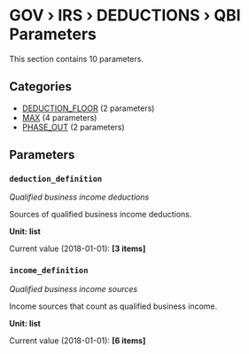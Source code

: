 # GOV › IRS › DEDUCTIONS › QBI Parameters

This section contains 10 parameters.

## Categories

- [DEDUCTION_FLOOR](deduction_floor/index.md) (2 parameters)
- [MAX](max/index.md) (4 parameters)
- [PHASE_OUT](phase_out/index.md) (2 parameters)

## Parameters

### `deduction_definition`
*Qualified business income deductions*

Sources of qualified business income deductions.

**Unit: list**

Current value (2018-01-01): **[3 items]**


### `income_definition`
*Qualified business income sources*

Income sources that count as qualified business income.

**Unit: list**

Current value (2018-01-01): **[6 items]**

